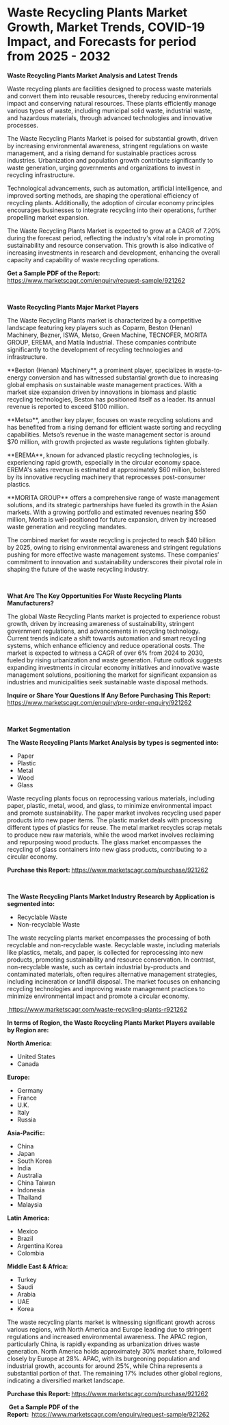 <p><h1>Waste Recycling Plants Market Growth, Market Trends, COVID-19 Impact, and Forecasts for period from 2025 - 2032</h1></p><p><strong>Waste Recycling Plants Market Analysis and Latest Trends</strong></p>
<p><p>Waste recycling plants are facilities designed to process waste materials and convert them into reusable resources, thereby reducing environmental impact and conserving natural resources. These plants efficiently manage various types of waste, including municipal solid waste, industrial waste, and hazardous materials, through advanced technologies and innovative processes. </p><p>The Waste Recycling Plants Market is poised for substantial growth, driven by increasing environmental awareness, stringent regulations on waste management, and a rising demand for sustainable practices across industries. Urbanization and population growth contribute significantly to waste generation, urging governments and organizations to invest in recycling infrastructure. </p><p>Technological advancements, such as automation, artificial intelligence, and improved sorting methods, are shaping the operational efficiency of recycling plants. Additionally, the adoption of circular economy principles encourages businesses to integrate recycling into their operations, further propelling market expansion. </p><p>The Waste Recycling Plants Market is expected to grow at a CAGR of 7.20% during the forecast period, reflecting the industry's vital role in promoting sustainability and resource conservation. This growth is also indicative of increasing investments in research and development, enhancing the overall capacity and capability of waste recycling operations.</p></p>
<p><strong>Get a Sample PDF of the Report:&nbsp;</strong> <a href="https://www.marketscagr.com/enquiry/request-sample/921262?utm_campaign=2198&utm_medium=2&utm_source=Github&utm_content=ia&utm_term=16042025&utm_id=waste-recycling-plants">https://www.marketscagr.com/enquiry/request-sample/921262</a></p>
<p>&nbsp;</p>
<p><strong>Waste Recycling Plants Major Market Players</strong></p>
<p><p>The Waste Recycling Plants market is characterized by a competitive landscape featuring key players such as Coparm, Beston (Henan) Machinery, Bezner, ISWA, Metso, Green Machine, TECNOFER, MORITA GROUP, EREMA, and Matila Industrial. These companies contribute significantly to the development of recycling technologies and infrastructure.</p><p>**Beston (Henan) Machinery**, a prominent player, specializes in waste-to-energy conversion and has witnessed substantial growth due to increasing global emphasis on sustainable waste management practices. With a market size expansion driven by innovations in biomass and plastic recycling technologies, Beston has positioned itself as a leader. Its annual revenue is reported to exceed $100 million.</p><p>**Metso**, another key player, focuses on waste recycling solutions and has benefited from a rising demand for efficient waste sorting and recycling capabilities. Metso’s revenue in the waste management sector is around $70 million, with growth projected as waste regulations tighten globally.</p><p>**EREMA**, known for advanced plastic recycling technologies, is experiencing rapid growth, especially in the circular economy space. EREMA's sales revenue is estimated at approximately $60 million, bolstered by its innovative recycling machinery that reprocesses post-consumer plastics.</p><p>**MORITA GROUP** offers a comprehensive range of waste management solutions, and its strategic partnerships have fueled its growth in the Asian markets. With a growing portfolio and estimated revenues nearing $50 million, Morita is well-positioned for future expansion, driven by increased waste generation and recycling mandates.</p><p>The combined market for waste recycling is projected to reach $40 billion by 2025, owing to rising environmental awareness and stringent regulations pushing for more effective waste management systems. These companies’ commitment to innovation and sustainability underscores their pivotal role in shaping the future of the waste recycling industry.</p></p>
<p>&nbsp;</p>
<p><strong>What Are The Key Opportunities For Waste Recycling Plants Manufacturers?</strong></p>
<p><p>The global Waste Recycling Plants market is projected to experience robust growth, driven by increasing awareness of sustainability, stringent government regulations, and advancements in recycling technology. Current trends indicate a shift towards automation and smart recycling systems, which enhance efficiency and reduce operational costs. The market is expected to witness a CAGR of over 6% from 2024 to 2030, fueled by rising urbanization and waste generation. Future outlook suggests expanding investments in circular economy initiatives and innovative waste management solutions, positioning the market for significant expansion as industries and municipalities seek sustainable waste disposal methods.</p></p>
<p><strong>Inquire or Share Your Questions If Any Before Purchasing This Report:</strong> <a href="https://www.marketscagr.com/enquiry/pre-order-enquiry/921262?utm_campaign=2198&utm_medium=2&utm_source=Github&utm_content=ia&utm_term=16042025&utm_id=waste-recycling-plants">https://www.marketscagr.com/enquiry/pre-order-enquiry/921262</a></p>
<p>&nbsp;</p>
<p><strong>Market Segmentation</strong></p>
<p><strong>The Waste Recycling Plants Market Analysis by types is segmented into:</strong></p>
<p><ul><li>Paper</li><li>Plastic</li><li>Metal</li><li>Wood</li><li>Glass</li></ul></p>
<p><p>Waste recycling plants focus on reprocessing various materials, including paper, plastic, metal, wood, and glass, to minimize environmental impact and promote sustainability. The paper market involves recycling used paper products into new paper items. The plastic market deals with processing different types of plastics for reuse. The metal market recycles scrap metals to produce new raw materials, while the wood market involves reclaiming and repurposing wood products. The glass market encompasses the recycling of glass containers into new glass products, contributing to a circular economy.</p></p>
<p><strong>Purchase this Report:&nbsp;</strong><a href="https://www.marketscagr.com/purchase/921262?utm_campaign=2198&utm_medium=2&utm_source=Github&utm_content=ia&utm_term=16042025&utm_id=waste-recycling-plants">https://www.marketscagr.com/purchase/921262</a></p>
<p>&nbsp;</p>
<p><strong>The Waste Recycling Plants Market Industry Research by Application is segmented into:</strong></p>
<p><ul><li>Recyclable Waste</li><li>Non-recyclable Waste</li></ul></p>
<p><p>The waste recycling plants market encompasses the processing of both recyclable and non-recyclable waste. Recyclable waste, including materials like plastics, metals, and paper, is collected for reprocessing into new products, promoting sustainability and resource conservation. In contrast, non-recyclable waste, such as certain industrial by-products and contaminated materials, often requires alternative management strategies, including incineration or landfill disposal. The market focuses on enhancing recycling technologies and improving waste management practices to minimize environmental impact and promote a circular economy.</p></p>
<p><a href="https://www.marketscagr.com/waste-recycling-plants-r921262?utm_campaign=2198&utm_medium=2&utm_source=Github&utm_content=ia&utm_term=16042025&utm_id=waste-recycling-plants">&nbsp;https://www.marketscagr.com/waste-recycling-plants-r921262</a></p>
<p><strong>In terms of Region, the Waste Recycling Plants Market Players available by Region are:</strong></p>
<p>
    <p> <strong> North America: </strong>
        <ul>
            <li>United States</li>
            <li>Canada</li>
        </ul>
        </p> 
    <p> <strong> Europe: </strong>
        <ul>
            <li>Germany</li>
            <li>France</li>
            <li>U.K.</li>
            <li>Italy</li>
            <li>Russia</li>
        </ul>
        </p> 
    <p> <strong> Asia-Pacific: </strong>
        <ul>
            <li>China</li>
            <li>Japan</li>
            <li>South Korea</li>
            <li>India</li>
            <li>Australia</li>
            <li>China Taiwan</li>
            <li>Indonesia</li>
            <li>Thailand</li>
            <li>Malaysia</li>
        </ul>
        </p> 
    <p> <strong> Latin America: </strong>
        <ul>
            <li>Mexico</li>
            <li>Brazil</li>
            <li>Argentina Korea</li>
            <li>Colombia</li>
        </ul>
        </p> 
    <p> <strong> Middle East & Africa: </strong>
        <ul>
            <li>Turkey</li>
            <li>Saudi</li>
            <li>Arabia</li>
            <li>UAE</li>
            <li>Korea</li>
        </ul>
    </p>
    </p>
<p><p>The waste recycling plants market is witnessing significant growth across various regions, with North America and Europe leading due to stringent regulations and increased environmental awareness. The APAC region, particularly China, is rapidly expanding as urbanization drives waste generation. North America holds approximately 30% market share, followed closely by Europe at 28%. APAC, with its burgeoning population and industrial growth, accounts for around 25%, while China represents a substantial portion of that. The remaining 17% includes other global regions, indicating a diversified market landscape.</p></p>
<p><strong>Purchase this Report: </strong><a href="https://www.marketscagr.com/purchase/921262?utm_campaign=2198&utm_medium=2&utm_source=Github&utm_content=ia&utm_term=16042025&utm_id=waste-recycling-plants">https://www.marketscagr.com/purchase/921262</a></p>
<p>&nbsp;<strong>Get a Sample PDF of the Report:&nbsp;&nbsp;</strong><a href="https://www.marketscagr.com/enquiry/request-sample/921262?utm_campaign=2198&utm_medium=2&utm_source=Github&utm_content=ia&utm_term=16042025&utm_id=waste-recycling-plants">https://www.marketscagr.com/enquiry/request-sample/921262</a></p>
<p><strong></strong></p>
<p><p></p><p></p><p></p></p>